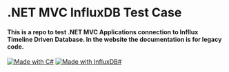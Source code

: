 # .NET MVC InfluxDB Test Case

#### This is a repo to test .NET MVC Applications connection to Infllux Timeline Driven Database. In the website the documentation is for legacy code.

[![Made with C#](https://img.shields.io/badge/Made%20With%20CSharp-00b911.svg?style=plastic&logo=csharp)](https://microsoft.com)
[![Made with InfluxDB#](https://img.shields.io/badge/Made%20With%20InfluxDB-0011b9.svg?style=plastic&logo=influxdb)](https://microsoft.com)
